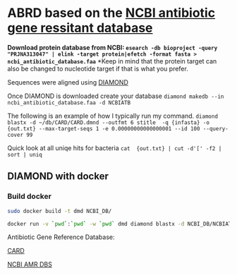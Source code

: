 # ABRD based on the [NCBI antibiotic gene ressitant database](https://www.ncbi.nlm.nih.gov/bioproject/PRJNA313047)

 **Download protein database from NCBI: ```esearch -db bioproject -query "PRJNA313047" | elink -target protein|efetch -format fasta > ncbi_antibiotic_database.faa```**
*Keep in mind that the protein target can also be changed to nucleotide target if that is what you prefer.

Sequences were aligned using [DIAMOND](https://github.com/bbuchfink/diamond)

Once DIAMOND is downloaded create your database
```diamond makedb --in ncbi_antibiotic_database.faa -d NCBIATB```

The following is an example of how I typically run my command.
```diamond blastx -d ~/db/CARD/CARD.dmnd --outfmt 6 stitle  -q {infasta} -o {out.txt} --max-target-seqs 1 -e 0.00000000000000001 --id 100 --query-cover 99```

Quick look at all uniqe hits for bacteria
```cat  {out.txt} | cut -d'[' -f2 | sort | uniq```

## DIAMOND with docker
### Build docker
```bash
sudo docker build -t dmd NCBI_DB/

docker run -v `pwd`:`pwd` -w `pwd` dmd diamond blastx -d NCBI_DB/NCBIATB.dmnd -q NCBI_DB/practice_insert.fa -o matches.m8
```
Antibiotic Gene Reference Database:

[CARD](https://card.mcmaster.ca/)

[NCBI AMR DBS](https://www.ncbi.nlm.nih.gov/bioproject/PRJNA313047)



